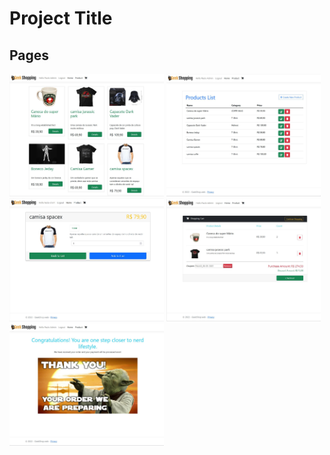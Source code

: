 # Project Title

## Pages

<img src="https://raw.githubusercontent.com/paulopkl/GeekShopping_Web_Microsservices/master/MockedImages/Home_page.JPG" width="49%">
<img src="https://raw.githubusercontent.com/paulopkl/GeekShopping_Web_Microsservices/master/MockedImages/ProducList_page.JPG" width="49%">
<img src="https://raw.githubusercontent.com/paulopkl/GeekShopping_Web_Microsservices/master/MockedImages/Details_page.JPG" width="49%">
<img src="https://raw.githubusercontent.com/paulopkl/GeekShopping_Web_Microsservices/master/MockedImages/Checkout_page.JPG" width="49%">
<img src="https://raw.githubusercontent.com/paulopkl/GeekShopping_Web_Microsservices/master/MockedImages/Confirmation_page.JPG" width="49%">
